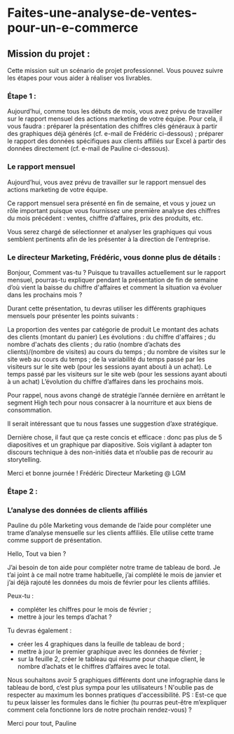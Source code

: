 # Faites-une-analyse-de-ventes-pour-un-e-commerce

## Mission du projet :
Cette mission suit un scénario de projet professionnel. Vous pouvez suivre les étapes pour vous aider à réaliser vos livrables.
### Étape 1 :
Aujourd’hui, comme tous les débuts de mois, vous avez prévu de travailler sur le rapport mensuel des actions marketing de votre équipe. 
Pour cela, il vous faudra : 
préparer la présentation des chiffres clés généraux à partir des graphiques déjà générés (cf. e-mail de Frédéric ci-dessous) ;
préparer le rapport des données spécifiques aux clients affiliés sur Excel à partir des données directement (cf. e-mail de Pauline ci-dessous).
### Le rapport mensuel
Aujourd’hui, vous avez prévu de travailler sur le rapport mensuel des actions marketing de votre équipe.
 
Ce rapport mensuel sera présenté en fin de semaine, et vous y jouez un rôle important puisque vous fournissez une première analyse des chiffres du mois précédent : ventes, chiffre d’affaires, prix des produits, etc. 

Vous serez chargé de sélectionner et analyser les graphiques qui vous semblent pertinents afin de les présenter à la direction de l'entreprise.
### Le directeur Marketing, Frédéric, vous donne plus de détails :
Bonjour,
Comment vas-tu ?
Puisque tu travailles actuellement sur le rapport mensuel, pourras-tu expliquer pendant la présentation de fin de semaine d’où vient la baisse du chiffre d'affaires et comment la situation va évoluer dans les prochains mois ? 

Durant cette présentation, tu devras utiliser les différents graphiques mensuels pour présenter les points suivants :

La proportion des ventes par catégorie de produit 
Le montant des achats des clients (montant du panier) 
Les évolutions : 
du chiffre d'affaires ;
du nombre d'achats des clients ;
du ratio (nombre d’achats des clients)/(nombre de visites) au cours du temps ;
du nombre de visites sur le site web au cours du temps ; 
de la variabilité du temps passé par les visiteurs sur le site web (pour les sessions ayant abouti à un achat).
Le temps passé par les visiteurs sur le site web (pour les sessions ayant abouti à un achat) 
L’évolution du chiffre d’affaires dans les prochains mois.
 
Pour rappel, nous avons changé de stratégie l’année dernière en arrêtant le segment High tech pour nous consacrer à la nourriture et aux biens de consommation. 

Il serait intéressant que tu nous fasses une suggestion d’axe stratégique.

Dernière chose, il faut que ça reste concis et efficace : donc pas plus de 5 diapositives et un graphique par diapositive. 
Sois vigilant à adapter ton discours technique à des non-initiés data et n’oublie pas de recourir au storytelling. 

Merci et bonne journée ! 
Frédéric
Directeur Marketing @ LGM

### Étape 2 :
### L’analyse des données de clients affiliés
Pauline du pôle Marketing vous demande de l’aide pour compléter une trame d’analyse mensuelle sur les clients affiliés. Elle utilise cette trame comme support de présentation.

Hello,
Tout va bien ? 

J’ai besoin de ton aide pour compléter notre trame de tableau de bord.
Je t’ai joint à ce mail notre trame habituelle, j’ai complété  le mois de janvier et j’ai déjà rajouté les données du mois de février pour les clients affiliés. 

Peux-tu :
- compléter les chiffres pour le mois de février ;
- mettre à jour les temps d’achat ?

Tu devras également : 
- créer les 4 graphiques dans la feuille de tableau de bord ;
- mettre à jour le premier graphique avec les données de février ;
- sur la feuille 2, créer le tableau qui résume pour chaque client, le nombre d’achats et le chiffres d’affaires avec le total.
 
Nous souhaitons avoir 5 graphiques différents dont une infographie dans le tableau de bord, c’est plus sympa pour les utilisateurs ! N'oublie pas de respecter au maximum les bonnes pratiques d'accessibilité.
PS : Est-ce que tu peux laisser les formules dans le fichier (tu pourras peut-être m’expliquer comment cela fonctionne lors de notre prochain rendez-vous) ?

Merci pour tout,
Pauline
